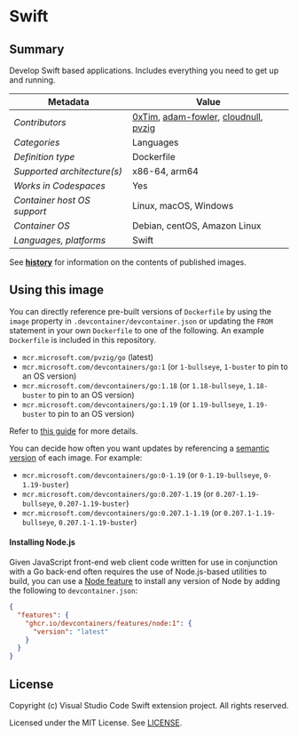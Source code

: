 # Swift

## Summary

Develop Swift based applications. Includes everything you need to get up and running.

| Metadata | Value |  
|----------|-------|
| *Contributors* | [0xTim](https://github.com/0xTim), [adam-fowler](https://github.com/adam-fowler), [cloudnull](https://github.com/cloudnull), [pvzig](https://github.com/pvzig) |
| *Categories* | Languages |
| *Definition type* | Dockerfile |
| *Supported architecture(s)* | x86-64, arm64 |
| *Works in Codespaces* | Yes |
| *Container host OS support* | Linux, macOS, Windows |
| *Container OS* | Debian, centOS, Amazon Linux |
| *Languages, platforms* | Swift |

See **[history](history)** for information on the contents of published images.

## Using this image

You can directly reference pre-built versions of `Dockerfile` by using the `image` property in `.devcontainer/devcontainer.json` or updating the `FROM` statement in your own  `Dockerfile` to one of the following. An example `Dockerfile` is included in this repository.

- `mcr.microsoft.com/pvzig/go` (latest)
- `mcr.microsoft.com/devcontainers/go:1` (or `1-bullseye`, `1-buster` to pin to an OS version)
- `mcr.microsoft.com/devcontainers/go:1.18` (or `1.18-bullseye`, `1.18-buster` to pin to an OS version)
- `mcr.microsoft.com/devcontainers/go:1.19` (or `1.19-bullseye`, `1.19-buster` to pin to an OS version)

Refer to [this guide](https://containers.dev/guide/dockerfile) for more details.

You can decide how often you want updates by referencing a [semantic version](https://semver.org/) of each image. For example:

- `mcr.microsoft.com/devcontainers/go:0-1.19` (or `0-1.19-bullseye`, `0-1.19-buster`)
- `mcr.microsoft.com/devcontainers/go:0.207-1.19` (or `0.207-1.19-bullseye`, `0.207-1.19-buster`)
- `mcr.microsoft.com/devcontainers/go:0.207.1-1.19` (or `0.207.1-1.19-bullseye`, `0.207.1-1.19-buster`)

#### Installing Node.js

Given JavaScript front-end web client code written for use in conjunction with a Go back-end often requires the use of Node.js-based utilities to build, you can use a [Node feature](https://github.com/devcontainers/features/tree/main/src/node) to install any version of Node by adding the following to `devcontainer.json`:

```json
{
  "features": {
    "ghcr.io/devcontainers/features/node:1": {
      "version": "latest"
    }
  }
}
```


## License

Copyright (c) Visual Studio Code Swift extension project. All rights reserved.

Licensed under the MIT License. See [LICENSE](https://github.com/swift-server/swift-dev-container/blob/main/LICENSE).
